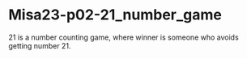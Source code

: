 # Misa23-p02-21_number_game
21 is a number counting game, where winner is someone who avoids getting number 21.
